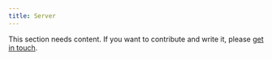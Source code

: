 ```yaml
---
title: Server
---
```


This section needs content. If you want to contribute and write it, please [get in touch](mailto:nikolas@graph.cool).